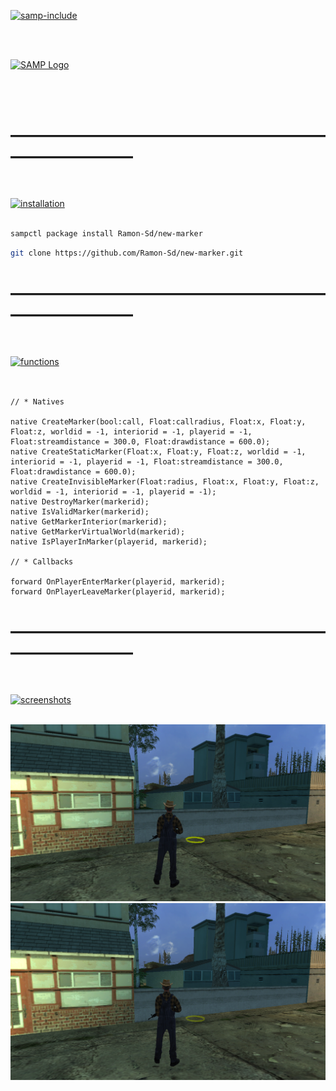 [![samp-include](https://img.shields.io/badge/SAMP_|-INCLUDE-5C2D91.svg?style=for-the-badge)](https://github.com/Ramon-Sd/new-marker)

<br><br>
<p align="left">
  <a href="https://www.sa-mp.com/">
    <img src="https://www.sa-mp.com/images/logo.gif" width="500" alt="SAMP Logo">
  </a>
</p>

<br><br>

# ―――――――――――――――――――――――――
<br>

[![installation](https://img.shields.io/badge/|-INSTALLATION_SAMPCTL_/_GIT-ffe600?style=for-the-badge&logo=none&logoColor=white)](https://github.com/Ramon-Sd/new-marker)
<br><br>

```bash
sampctl package install Ramon-Sd/new-marker
```

```bash
git clone https://github.com/Ramon-Sd/new-marker.git
```

# ―――――――――――――――――――――――――
<br>

[![functions](https://img.shields.io/badge/|-FUNCTIONS-0000FF?style=for-the-badge&logo=none&logoColor=white)](https://github.com/Ramon-Sd/new-marker)
<br><br>

```pawn

// * Natives

native CreateMarker(bool:call, Float:callradius, Float:x, Float:y, Float:z, worldid = -1, interiorid = -1, playerid = -1, Float:streamdistance = 300.0, Float:drawdistance = 600.0);
native CreateStaticMarker(Float:x, Float:y, Float:z, worldid = -1, interiorid = -1, playerid = -1, Float:streamdistance = 300.0, Float:drawdistance = 600.0);
native CreateInvisibleMarker(Float:radius, Float:x, Float:y, Float:z, worldid = -1, interiorid = -1, playerid = -1);
native DestroyMarker(markerid);
native IsValidMarker(markerid);
native GetMarkerInterior(markerid);
native GetMarkerVirtualWorld(markerid);
native IsPlayerInMarker(playerid, markerid);

// * Callbacks

forward OnPlayerEnterMarker(playerid, markerid);
forward OnPlayerLeaveMarker(playerid, markerid);

```

# ―――――――――――――――――――――――――
<br>

[![screenshots](https://img.shields.io/badge/|-SCREENSHOTS-06d14d?style=for-the-badge&logo=none&logoColor=white)](https://github.com/Ramon-Sd/new-marker)
<br><br>

[![img_01](https://github.com/Ramon-Sd/new-marker/blob/main/imgs/img_01.png)](https://github.com/Ramon-Sd/new-marker/blob/main/imgs/img_01.png)
[![img_02](https://github.com/Ramon-Sd/new-marker/blob/main/imgs/img_02.png)](https://github.com/Ramon-Sd/new-marker/blob/main/imgs/img_02.png)
<br><br>
